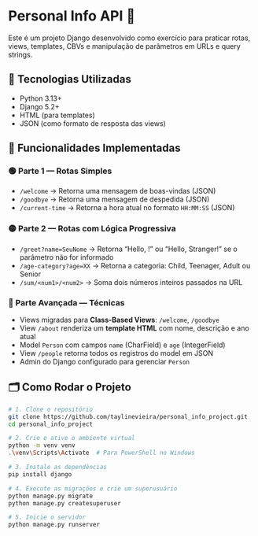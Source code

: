 # Personal Info API 🧠

Este é um projeto Django desenvolvido como exercício para praticar rotas, views, templates, CBVs e manipulação de parâmetros em URLs e query strings.

## 🔧 Tecnologias Utilizadas
- Python 3.13+
- Django 5.2+
- HTML (para templates)
- JSON (como formato de resposta das views)

## 🚀 Funcionalidades Implementadas

### 🟢 Parte 1 — Rotas Simples
- `/welcome` → Retorna uma mensagem de boas-vindas (JSON)
- `/goodbye` → Retorna uma mensagem de despedida (JSON)
- `/current-time` → Retorna a hora atual no formato `HH:MM:SS` (JSON)

### 🟡 Parte 2 — Rotas com Lógica Progressiva
- `/greet?name=SeuNome` → Retorna “Hello, <name>!” ou “Hello, Stranger!” se o parâmetro não for informado
- `/age-category?age=XX` → Retorna a categoria: Child, Teenager, Adult ou Senior
- `/sum/<num1>/<num2>` → Soma dois números inteiros passados na URL

### 🧩 Parte Avançada — Técnicas
- Views migradas para **Class-Based Views**: `/welcome`, `/goodbye`
- View `/about` renderiza um **template HTML** com nome, descrição e ano atual
- Model `Person` com campos `name` (CharField) e `age` (IntegerField)
- View `/people` retorna todos os registros do model em JSON
- Admin do Django configurado para gerenciar `Person`

## 🗂️ Como Rodar o Projeto

```bash
# 1. Clone o repositório
git clone https://github.com/taylinevieira/personal_info_project.git
cd personal_info_project

# 2. Crie e ative o ambiente virtual
python -m venv venv
.\venv\Scripts\Activate  # Para PowerShell no Windows

# 3. Instale as dependências
pip install django

# 4. Execute as migrações e crie um superusuário
python manage.py migrate
python manage.py createsuperuser

# 5. Inicie o servidor
python manage.py runserver
